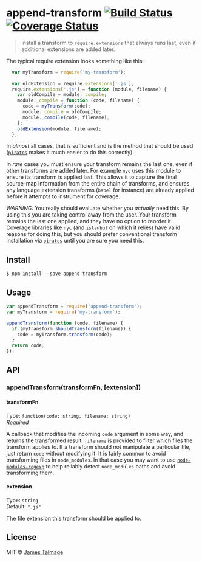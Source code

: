 # append-transform [![Build Status](https://travis-ci.org/jamestalmage/append-transform.svg?branch=master)](https://travis-ci.org/jamestalmage/append-transform) [![Coverage Status](https://coveralls.io/repos/jamestalmage/append-transform/badge.svg?branch=master&service=github)](https://coveralls.io/github/jamestalmage/append-transform?branch=master)

> Install a transform to `require.extensions` that always runs last, even if additional extensions are added later.

The typical require extension looks something like this:

```js
  var myTransform = require('my-transform');
  
  var oldExtension = require.extensions['.js'];
  require.extensions['.js'] = function (module, filename) {
    var oldCompile = module._compile;
    module._compile = function (code, filename) {
      code = myTransform(code);
      module._compile = oldCompile;
      module._compile(code, filename);
    };  
    oldExtension(module, filename);
  };
```

In *almost* all cases, that is sufficient and is the method that should be used ([`pirates`](https://www.npmjs.com/package/pirates) makes it much easier to do this correctly).

In *rare* cases you must ensure your transform remains the last one, even if other transforms are added later. For example `nyc` uses this module to ensure its transform is applied last. This allows it to capture the final source-map information from the entire chain of transforms, and ensures any language extension transforms (`babel` for instance) are already applied before it attempts to instrument for coverage.


*WARNING:* You really should evaluate whether you *actually* need this. By using this you are taking control away from the user. Your transform remains the last one applied, and they have no option to reorder it. Coverage libraries like `nyc` (and `istanbul` on which it relies) have valid reasons for doing this, but you should prefer conventional transform installation via [`pirates`](https://www.npmjs.com/package/pirates) until you are sure you need this.

## Install

```
$ npm install --save append-transform
```


## Usage

```js
var appendTransform = require('append-transform');
var myTransform = require('my-transform');

appendTransform(function (code, filename) {
  if (myTransform.shouldTransform(filename)) {
    code = myTransform.transform(code);
  }
  return code;
});
```

## API

### appendTransform(transformFn, [extension])

#### transformFn

Type: `function(code: string, filename: string)`  
*Required*

A callback that modifies the incoming `code` argument in some way, and returns the transformed result. `filename` is provided to filter which files the transform applies to. If a transform should not manipulate a particular file, just return `code` without modifying it. It is fairly common to avoid transforming files in `node_modules`. In that case you may want to use [`node-modules-regexp`](https://www.npmjs.com/package/node-modules-regexp) to help reliably detect `node_modules` paths and avoid transforming them.


#### extension

Type: `string`  
Default: `".js"`

The file extension this transform should be applied to.

## License

MIT © [James Talmage](http://github.com/jamestalmage)
